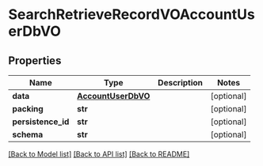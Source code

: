 # SearchRetrieveRecordVOAccountUserDbVO

## Properties
Name | Type | Description | Notes
------------ | ------------- | ------------- | -------------
**data** | [**AccountUserDbVO**](AccountUserDbVO.md) |  | [optional] 
**packing** | **str** |  | [optional] 
**persistence_id** | **str** |  | [optional] 
**schema** | **str** |  | [optional] 

[[Back to Model list]](../README.md#documentation-for-models) [[Back to API list]](../README.md#documentation-for-api-endpoints) [[Back to README]](../README.md)


